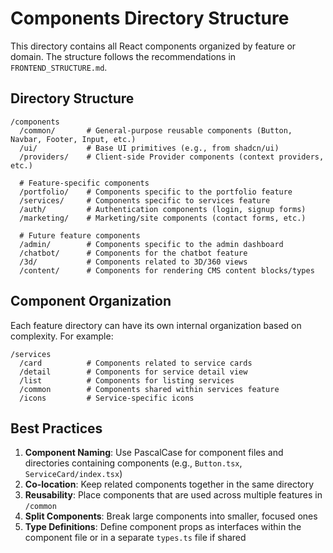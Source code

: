 # Components Directory Structure

This directory contains all React components organized by feature or domain. The structure follows the recommendations in `FRONTEND_STRUCTURE.md`.

## Directory Structure

```
/components
  /common/       # General-purpose reusable components (Button, Navbar, Footer, Input, etc.)
  /ui/           # Base UI primitives (e.g., from shadcn/ui)
  /providers/    # Client-side Provider components (context providers, etc.)
  
  # Feature-specific components
  /portfolio/    # Components specific to the portfolio feature
  /services/     # Components specific to services feature
  /auth/         # Authentication components (login, signup forms)
  /marketing/    # Marketing/site components (contact forms, etc.)
  
  # Future feature components
  /admin/        # Components specific to the admin dashboard
  /chatbot/      # Components for the chatbot feature
  /3d/           # Components related to 3D/360 views
  /content/      # Components for rendering CMS content blocks/types
```

## Component Organization

Each feature directory can have its own internal organization based on complexity. For example:

```
/services
  /card          # Components related to service cards
  /detail        # Components for service detail view
  /list          # Components for listing services
  /common        # Components shared within services feature
  /icons         # Service-specific icons
```

## Best Practices

1. **Component Naming**: Use PascalCase for component files and directories containing components (e.g., `Button.tsx`, `ServiceCard/index.tsx`)
2. **Co-location**: Keep related components together in the same directory
3. **Reusability**: Place components that are used across multiple features in `/common`
4. **Split Components**: Break large components into smaller, focused ones
5. **Type Definitions**: Define component props as interfaces within the component file or in a separate `types.ts` file if shared 